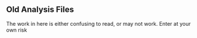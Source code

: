 ## Old Analysis Files

The work in here is either confusing to read, or may not work. Enter at your own risk